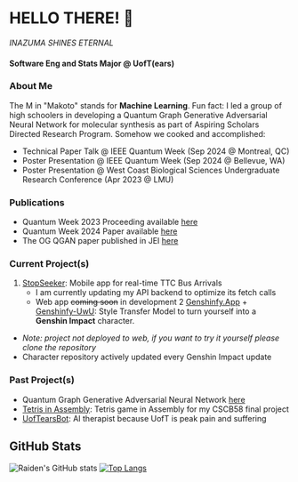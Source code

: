 # HELLO THERE! 👋
*INAZUMA SHINES ETERNAL* 

#### Software Eng and Stats Major @ UofT(ears)

### About Me  
The M in "Makoto" stands for  **Machine Learning**. Fun fact: I led a group of high schoolers in developing a Quantum Graph Generative Adversarial Neural Network for molecular synthesis as part of Aspiring Scholars Directed Research Program. Somehow we cooked and accomplished:
- Technical Paper Talk @ IEEE Quantum Week (Sep 2024 @ Montreal, QC)
- Poster Presentation @ IEEE Quantum Week (Sep 2024 @ Bellevue, WA)
- Poster Presentation @ West Coast Biological Sciences Undergraduate Research Conference (Apr 2023 @ LMU)

### Publications
- Quantum Week 2023 Proceeding available [here](https://ieeexplore.ieee.org/document/10313850) 
- Quantum Week 2024 Paper available [here](https://replay.dropbox.com/project/pid_rp:AAAAANG4lKGujHlMkFWN9JJU-R9gOh5YPK1YCx3X1n1NyYwA/video/pid_rv:AAAAAJolA3ikDaDaxG8P_rXnj5ULG8nyMaNEFXoLr9ztMD3Z)
- The OG QGAN paper published in JEI [here](https://emerginginvestigators.org/articles/22-143)

### Current Project(s)
1. [StopSeeker](https://github.com/Raiden-Makoto/stopseeker): Mobile app for real-time TTC Bus Arrivals
   - I am currently updating my API backend to optimize its fetch calls
   - Web app ~~coming soon~~ in development 
2 [Genshinfy.App](https://github.com/Raiden-Makoto/genshinfy-app) + [Genshinfy-UwU](https://github.com/Raiden-Makoto/Genshinfy-UwU): Style Transfer Model to turn yourself into a **Genshin Impact** character.
  - *Note: project not deployed to web, if you want to try it yourself please clone the repository*
  - Character repository actively updated every Genshin Impact update

  
### Past Project(s)
- Quantum Graph Generative Adversarial Neural Network [here](https://github.com/Raiden-Makoto/QWGraphGAN-GP)
- [Tetris in Assembly](https://github.com/Raiden-Makoto/Tetris): Tetris game in Assembly for my CSCB58 final project
- [UofTearsBot](https://uoftearsbot.vercel.app/): AI therapist because UofT is peak pain and suffering

## GitHub Stats
![Raiden's GitHub stats](https://github-readme-stats.vercel.app/api?username=Raiden-Makoto&show_icons=true&theme=highcontrast)
[![Top Langs](https://github-readme-stats.vercel.app/api/top-langs/?username=Raiden-Makoto&theme=highcontrast)](https://github.com/anuraghazra/github-readme-stats)
